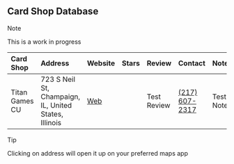 ## Card Shop Database

> [!NOTE]
> This is a work in progress


| Card Shop           | Address   | Website   | Stars   | Review   | Contact   | Notes  |
|:-----------------------------|:-------------------|:-------------------|:-----|:--------------|:----------|:--------------|
| Titan Games CU | 723 S Neil St, Champaign, IL, United States, Illinois | [Web](https://www.facebook.com/TitanGamesCU/) | | Test Review | [(217) 607-2317](tel:2176072317) | Test Notes |

> [!TIP]
> Clicking on address will open it up on your preferred maps app
